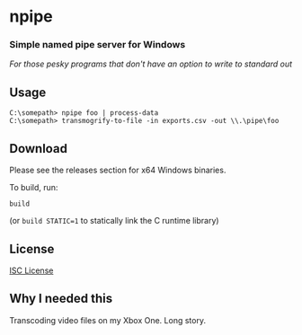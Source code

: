 # npipe

### Simple named pipe server for Windows

*For those pesky programs that don't have an option to write to standard out*

## Usage

```
C:\somepath> npipe foo | process-data
C:\somepath> transmogrify-to-file -in exports.csv -out \\.\pipe\foo
```

## Download

Please see the releases section for x64 Windows binaries.

To build, run:

```
build
```

(or `build STATIC=1` to statically link the C runtime library)

## License

[ISC License](https://choosealicense.com/licenses/isc/)

## Why I needed this

Transcoding video files on my Xbox One. Long story.